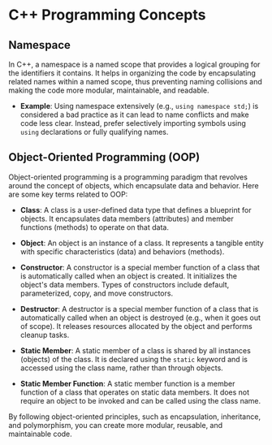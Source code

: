 # C++ Programming Concepts

## Namespace
In C++, a namespace is a named scope that provides a logical grouping for the identifiers it contains. It helps in organizing the code by encapsulating related names within a named scope, thus preventing naming collisions and making the code more modular, maintainable, and readable.

- **Example**: Using namespace extensively (e.g., `using namespace std;`) is considered a bad practice as it can lead to name conflicts and make code less clear. Instead, prefer selectively importing symbols using `using` declarations or fully qualifying names.

## Object-Oriented Programming (OOP)
Object-oriented programming is a programming paradigm that revolves around the concept of objects, which encapsulate data and behavior. Here are some key terms related to OOP:

- **Class**: A class is a user-defined data type that defines a blueprint for objects. It encapsulates data members (attributes) and member functions (methods) to operate on that data.

- **Object**: An object is an instance of a class. It represents a tangible entity with specific characteristics (data) and behaviors (methods).

- **Constructor**: A constructor is a special member function of a class that is automatically called when an object is created. It initializes the object's data members. Types of constructors include default, parameterized, copy, and move constructors.

- **Destructor**: A destructor is a special member function of a class that is automatically called when an object is destroyed (e.g., when it goes out of scope). It releases resources allocated by the object and performs cleanup tasks.

- **Static Member**: A static member of a class is shared by all instances (objects) of the class. It is declared using the `static` keyword and is accessed using the class name, rather than through objects.

- **Static Member Function**: A static member function is a member function of a class that operates on static data members. It does not require an object to be invoked and can be called using the class name.

By following object-oriented principles, such as encapsulation, inheritance, and polymorphism, you can create more modular, reusable, and maintainable code.
